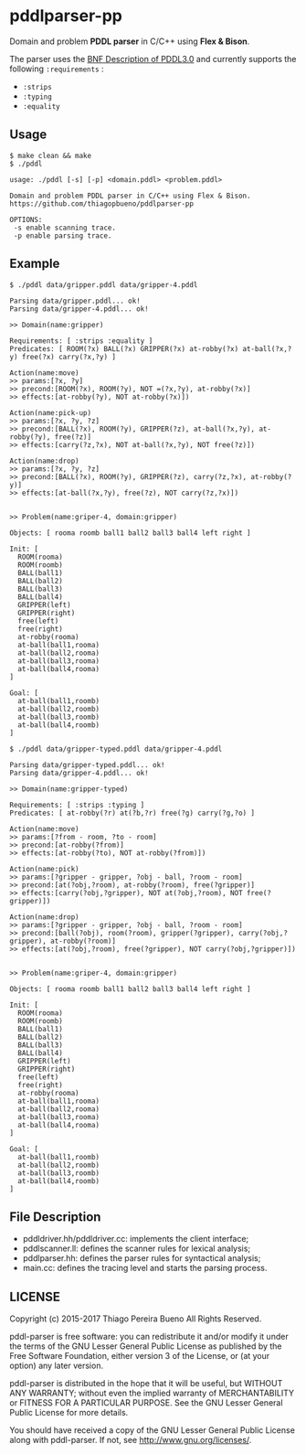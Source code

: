 # pddlparser-pp

Domain and problem **PDDL parser** in C/C++ using **Flex & Bison**.

The parser uses the [BNF Description of PDDL3.0](http://zeus.ing.unibs.it/ipc-5/bnf.pdf) and currently supports the following ```:requirements``` :

* ```:strips```
* ```:typing```
* ```:equality```

## Usage

```
$ make clean && make
$ ./pddl

usage: ./pddl [-s] [-p] <domain.pddl> <problem.pddl>

Domain and problem PDDL parser in C/C++ using Flex & Bison.
https://github.com/thiagopbueno/pddlparser-pp

OPTIONS:
 -s	enable scanning trace.
 -p	enable parsing trace.
```

## Example

```
$ ./pddl data/gripper.pddl data/gripper-4.pddl

Parsing data/gripper.pddl... ok!
Parsing data/gripper-4.pddl... ok!

>> Domain(name:gripper)

Requirements: [ :strips :equality ]
Predicates: [ ROOM(?x) BALL(?x) GRIPPER(?x) at-robby(?x) at-ball(?x,?y) free(?x) carry(?x,?y) ]

Action(name:move)
>> params:[?x, ?y]
>> precond:[ROOM(?x), ROOM(?y), NOT =(?x,?y), at-robby(?x)]
>> effects:[at-robby(?y), NOT at-robby(?x)])

Action(name:pick-up)
>> params:[?x, ?y, ?z]
>> precond:[BALL(?x), ROOM(?y), GRIPPER(?z), at-ball(?x,?y), at-robby(?y), free(?z)]
>> effects:[carry(?z,?x), NOT at-ball(?x,?y), NOT free(?z)])

Action(name:drop)
>> params:[?x, ?y, ?z]
>> precond:[BALL(?x), ROOM(?y), GRIPPER(?z), carry(?z,?x), at-robby(?y)]
>> effects:[at-ball(?x,?y), free(?z), NOT carry(?z,?x)])


>> Problem(name:griper-4, domain:gripper)

Objects: [ rooma roomb ball1 ball2 ball3 ball4 left right ]

Init: [
  ROOM(rooma)
  ROOM(roomb)
  BALL(ball1)
  BALL(ball2)
  BALL(ball3)
  BALL(ball4)
  GRIPPER(left)
  GRIPPER(right)
  free(left)
  free(right)
  at-robby(rooma)
  at-ball(ball1,rooma)
  at-ball(ball2,rooma)
  at-ball(ball3,rooma)
  at-ball(ball4,rooma)
]

Goal: [
  at-ball(ball1,roomb)
  at-ball(ball2,roomb)
  at-ball(ball3,roomb)
  at-ball(ball4,roomb)
]
```

```
$ ./pddl data/gripper-typed.pddl data/gripper-4.pddl

Parsing data/gripper-typed.pddl... ok!
Parsing data/gripper-4.pddl... ok!

>> Domain(name:gripper-typed)

Requirements: [ :strips :typing ]
Predicates: [ at-robby(?r) at(?b,?r) free(?g) carry(?g,?o) ]

Action(name:move)
>> params:[?from - room, ?to - room]
>> precond:[at-robby(?from)]
>> effects:[at-robby(?to), NOT at-robby(?from)])

Action(name:pick)
>> params:[?gripper - gripper, ?obj - ball, ?room - room]
>> precond:[at(?obj,?room), at-robby(?room), free(?gripper)]
>> effects:[carry(?obj,?gripper), NOT at(?obj,?room), NOT free(?gripper)])

Action(name:drop)
>> params:[?gripper - gripper, ?obj - ball, ?room - room]
>> precond:[ball(?obj), room(?room), gripper(?gripper), carry(?obj,?gripper), at-robby(?room)]
>> effects:[at(?obj,?room), free(?gripper), NOT carry(?obj,?gripper)])


>> Problem(name:griper-4, domain:gripper)

Objects: [ rooma roomb ball1 ball2 ball3 ball4 left right ]

Init: [
  ROOM(rooma)
  ROOM(roomb)
  BALL(ball1)
  BALL(ball2)
  BALL(ball3)
  BALL(ball4)
  GRIPPER(left)
  GRIPPER(right)
  free(left)
  free(right)
  at-robby(rooma)
  at-ball(ball1,rooma)
  at-ball(ball2,rooma)
  at-ball(ball3,rooma)
  at-ball(ball4,rooma)
]

Goal: [
  at-ball(ball1,roomb)
  at-ball(ball2,roomb)
  at-ball(ball3,roomb)
  at-ball(ball4,roomb)
]
```

## File Description

* pddldriver.hh/pddldriver.cc: implements the client interface;
* pddlscanner.ll: defines the scanner rules for lexical analysis;
* pddlparser.hh: defines the parser rules for syntactical analysis;
* main.cc: defines the tracing level and starts the parsing process.

## LICENSE

Copyright (c) 2015-2017 Thiago Pereira Bueno
All Rights Reserved.

pddl-parser is free software: you can redistribute it and/or modify
it under the terms of the GNU Lesser General Public License as published by
the Free Software Foundation, either version 3 of the License, or
(at your option) any later version.

pddl-parser is distributed in the hope that it will be useful,
but WITHOUT ANY WARRANTY; without even the implied warranty of
MERCHANTABILITY or FITNESS FOR A PARTICULAR PURPOSE.  See the
GNU Lesser General Public License for more details.

You should have received a copy of the GNU Lesser General Public License
along with pddl-parser. If not, see <http://www.gnu.org/licenses/>.
